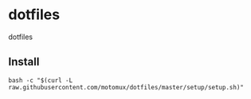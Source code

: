 # dotfiles
dotfiles

## Install
```bash -c "$(curl -L raw.githubusercontent.com/motomux/dotfiles/master/setup/setup.sh)"```

